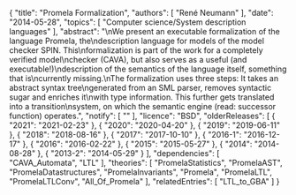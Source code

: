 {
    "title": "Promela Formalization",
    "authors": [
        "René Neumann"
    ],
    "date": "2014-05-28",
    "topics": [
        "Computer science/System description languages"
    ],
    "abstract": "\nWe present an executable formalization of the language Promela, the\ndescription language for models of the model checker SPIN. This\nformalization is part of the work for a completely verified model\nchecker (CAVA), but also serves as a useful (and executable!)\ndescription of the semantics of the language itself, something that is\ncurrently missing.\nThe formalization uses three steps: It takes an abstract syntax tree\ngenerated from an SML parser, removes syntactic sugar and enriches it\nwith type information. This further gets translated into a transition\nsystem, on which the semantic engine (read: successor function) operates.",
    "notify": [
        ""
    ],
    "licence": "BSD",
    "olderReleases": [
        {
            "2021": "2021-02-23"
        },
        {
            "2020": "2020-04-20"
        },
        {
            "2019": "2019-06-11"
        },
        {
            "2018": "2018-08-16"
        },
        {
            "2017": "2017-10-10"
        },
        {
            "2016-1": "2016-12-17"
        },
        {
            "2016": "2016-02-22"
        },
        {
            "2015": "2015-05-27"
        },
        {
            "2014": "2014-08-28"
        },
        {
            "2013-2": "2014-05-29"
        }
    ],
    "dependencies": [
        "CAVA_Automata",
        "LTL"
    ],
    "theories": [
        "PromelaStatistics",
        "PromelaAST",
        "PromelaDatastructures",
        "PromelaInvariants",
        "Promela",
        "PromelaLTL",
        "PromelaLTLConv",
        "All_Of_Promela"
    ],
    "relatedEntries": [
        "LTL_to_GBA"
    ]
}